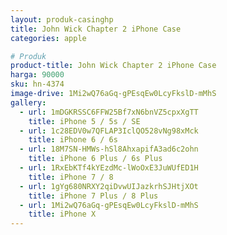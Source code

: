 ```yaml
---
layout: produk-casinghp
title: John Wick Chapter 2 iPhone Case
categories: apple

# Produk
product-title: John Wick Chapter 2 iPhone Case
harga: 90000
sku: hn-4374
image-drive: 1Mi2wQ76aGq-gPEsqEw0LcyFkslD-mMhS
gallery:
  - url: 1mDGKRSSC6FFW25Bf7xN6bnVZ5cpxXgTT
    title: iPhone 5 / 5s / SE
  - url: 1c28EDV0w7QFLAP3IclQO528vNg98xMck
    title: iPhone 6 / 6s
  - url: 18M7SN-HMWs-hSl8AhxapifA3ad6c2ohn
    title: iPhone 6 Plus / 6s Plus
  - url: 1RxEbKTf4kYEzdMc-lWoOxE3JuWUfED1H
    title: iPhone 7 / 8
  - url: 1gYg680NRXY2qiDvwUIJazkrhSJHtjXOt
    title: iPhone 7 Plus / 8 Plus
  - url: 1Mi2wQ76aGq-gPEsqEw0LcyFkslD-mMhS
    title: iPhone X
---
```

